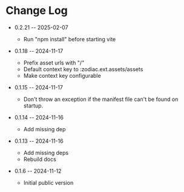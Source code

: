 # Change Log

* 0.2.21 -- 2025-02-07
  - Run "npm install" before starting vite

* 0.1.18 -- 2024-11-17
  - Prefix asset urls with "/"
  - Default context key to :zodiac.ext.assets/assets
  - Make context key configurable

* 0.1.15 -- 2024-11-17
  - Don't throw an exception if the manifest file can't be found on startup.

* 0.1.14 -- 2024-11-16
  - Add missing dep

* 0.1.13 -- 2024-11-16
  - Add missing deps
  - Rebuild docs

* 0.1.6 -- 2024-11-12
  - Initial public version

